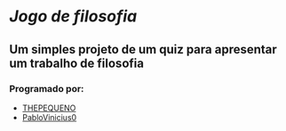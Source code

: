 # *Jogo de filosofia*
## Um simples projeto de um quiz para apresentar um trabalho de filosofia

### Programado por:
- [THEPEQUENO](https://github.com/THEPEQUENO)
- [PabloVinicius0](https://github.com/Pablo-Vinicius0)
